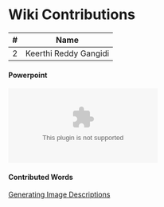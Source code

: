 # Wiki Contributions



| #        | Name                             |
|:--------:|:--------------------:            |
|   2     |    Keerthi Reddy Gangidi         |


#### Powerpoint
![Generating Image Descriptions](https://github.com/Kirti-Venkat-Reddy/DataMining/blob/master/Assignments/06-wiki_contributions/Generating%20image%20descriptions.pptx)

#### Contributed Words
[Generating Image Descriptions](https://github.com/rugbyprof/5443-Data-Mining/wiki/Generating-Image-Descriptions)
